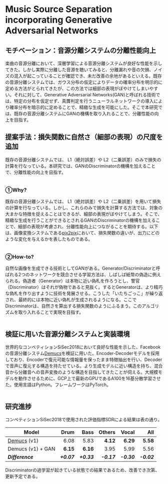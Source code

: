 # Music Source Separation incorporating Generative Adversarial Networks


## モチベーション：音源分離システムの分離性能向上

楽曲の音源分離において、深層学習による音源分離システムが良好な性能を示してきた。しかし実際に分離した音源を聴いてみると、分離漏れや音の欠損、ノイズの混入が起こっていることが確認でき、未だ改善の余地があるといえる。既存の音源分離システムでは、ガウス分布の仮定によりデータの確率分布を明示的に定める方法がとられてきたが、この方法では細部の表現がぼやけてしまいやすい。それに対して、Generative Adversarial Networks(GAN)と呼ばれる技術では、特定の分布を仮定せず、真贋判定を行うニューラルネットワークの導入により確率分布を暗示的に定めることで、精緻な生成を可能にした。そこで本研究では、既存の音源分離システムにGANの機構を取り入れることで、分離性能の向上を目指す。
  
## 提案手法：損失関数に自然さ（細部の表現）の尺度を追加

既存の音源分離システムでは、 L1（絶対誤差）や L2（二乗誤差）のみで損失の計算を行なっている。本研究では、GANのDiscriminatorの機構を加えることで、分離性能の向上を目指す。

<p align="center">
  <img src="https://user-images.githubusercontent.com/67317828/120768290-f00a5380-c556-11eb-9893-11029a0e2503.png" alt=""/></p>


### ①Why?

既存の音源分離システムでは、 L1（絶対誤差）や L2（二乗誤差）を用いて損失の計算を行なっている。しかし、これらのみで損失を計算する方法では、対象の大まかな特徴を捉えることはできるが、細部の表現がぼやけてしまう。そこで、精緻な生成を行うことができるとされるGANのDiscriminatorの機構を加えることで、細部の表現が考慮され、分離性能向上につながることを期待する。以下は、画像変換システムである[pix2pix][pix2pix]において、損失関数の違いが、出力にどのような変化を与えるかを表したものである。

<p align="center">
  <img src="https://user-images.githubusercontent.com/67317828/129309484-63dd14d0-b5b7-4b92-9015-10b5266d7dcb.png" alt=""/></p>

### ②How-to?

自然な画像を生成できる技術としてGANがある。Generator/Discriminatorと呼ばれる2つのネットワークを競合させる学習方法は、しばしば紙幣の偽造に例えられる。偽造者（Generator）は本物に近い偽札を作ろうとし、警官（Discriminator）はそれが偽物であると見抜く。するとGeneratorは、より精巧な偽札を作り出すように技術を発展させる。こうした「いたちごっこ」が繰り返され、最終的には本物に近い偽札が生成されるようになる。ここでDiscriminatorは、自然さを算出する損失関数のようにふるまう。このアルゴリズムを取り入れることで実現を目指す。

<p align="center">
  <img src=https://user-images.githubusercontent.com/67317828/120764510-2d6ce200-c553-11eb-985e-1cf401408d39.jpg alt=""/></p>


## 検証に用いた音源分離システムと実装環境

世界的なコンペティションSiSec2018において良好な性能を示した、Facebookの音源分離システム[Demucs][demucs]を検証に用いた。Encoder-Decoderモデルを採用しており、Encoderで復元可能な情報量を保ったまま特徴抽出を行い、Decoderで音声に復元する構造を持たせている。より生成モデルに近い構造を持ち、混合音から分離音への音声変換のような構造を目指してきたことが伺える。大規模モデルを動作させるために、GCP上で最新のGPUであるA100を16基分散学習させた。使用言語はPython。フレームワークはPyTorch。

<p align="center">
  <img src=https://user-images.githubusercontent.com/67317828/120769338-fcdb7700-c557-11eb-9494-f5e6e233baba.png alt=""/></p>


## 研究進捗

コンペティションSiSec2018で使用された評価指標SDRによる結果は表の通り。

| Model | Drum | Bass | Others | Vocal | All |
| ------------- |------:|------:|------:|------:|------:|
| [Demucs][demucs] (v1) | 6.08 | 5.83 | **4.12** | **6.29** | **5.58** |
| Demucs (v1) + GAN | **6.15** | **6.16** | 3.95 | 5.99 | 5.56 |
| ***Difference*** | ***+0.07*** | ***+0.33*** | ***-0.17*** | ***-0.30*** | ***-0.02*** |


Discriminatorの過学習が起きている状態での結果であるため、改善でき次第、更新予定である。


[nsynth]: https://magenta.tensorflow.org/datasets/nsynth
[sing_nips]: https://research.fb.com/publications/sing-symbol-to-instrument-neural-generator
[sing]: https://github.com/facebookresearch/SING
[waveunet]: https://github.com/f90/Wave-U-Net
[musdb]: https://sigsep.github.io/datasets/musdb.html
[museval]: https://github.com/sigsep/sigsep-mus-eval/
[openunmix]: https://github.com/sigsep/open-unmix-pytorch
[mmdenselstm]: https://arxiv.org/abs/1805.02410
[demucs_arxiv]: https://hal.archives-ouvertes.fr/hal-02379796/document
[musevalpth]: museval_torch.py
[tasnet]: https://github.com/kaituoxu/Conv-TasNet
[audio]: https://ai.honu.io/papers/demucs/index.html
[spleeter]: https://github.com/deezer/spleeter
[soundcloud]: https://soundcloud.com/voyageri/sets/source-separation-in-the-waveform-domain
[original_demucs]: https://github.com/facebookresearch/demucs/tree/dcee007a350467abc3295dfe267034460f9ffa4e
[diffq]: https://github.com/facebookresearch/diffq
[d3net]: https://arxiv.org/abs/2010.01733
[demucs]: https://github.com/facebookresearch/demucs
[pix2pix]:https://phillipi.github.io/pix2pix
